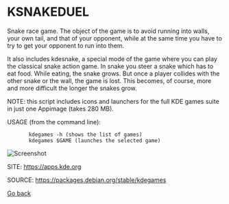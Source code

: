 # KSNAKEDUEL

 Snake race game. The object of the game is to avoid running 
 into walls, your own tail, and that of your opponent, while 
 at the same time you have to try to get your opponent to 
 run into them.
 
 It also includes kdesnake, a special mode of the game where 
 you can play the classical snake action game. In snake you 
 steer a snake which has to eat food. While eating, the snake 
 grows. But once a player collides with the other snake or 
 the wall, the game is lost. This becomes, of course, more 
 and more difficult the longer the snakes grow.
 
 NOTE: this script includes icons and launchers for the 
 full KDE games suite in just one Appimage (takes 280 MB).
 
 USAGE (from the command line):
 
           kdegames -h (shows the list of games)
           kdegames $GAME (launches the selected game)
           
 ![Screenshot](https://kde.org/images/screenshots/ksnakeduel.png)
 
 SITE: https://apps.kde.org

 SOURCE: https://packages.debian.org/stable/kdegames

 [Go back](https://portable-linux-apps.github.io/apps.html)
